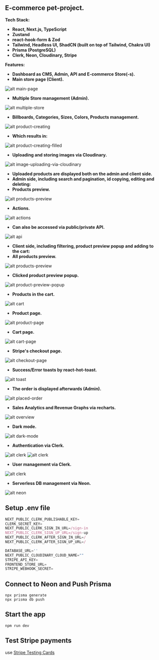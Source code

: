 ## E-commerce pet-project.
**Tech Stack:**
- **React, Next.js, TypeScript**
- **Zustand**
- **react-hook-form & Zod**
- **Tailwind, Headless UI, ShadCN (built on top of Tailwind, Chakra UI)**
- **Prisma (PostgreSQL)**
- **Clerk, Neon, Cloudinary, Stripe**

**Features:**
- **Dashboard as CMS, Admin, API and E-commerce Store(-s).**
- **Main store page (Client).**

![alt main-page](https://i.ibb.co/yy7pjx7/image.png)
- **Multiple Store management (Admin).**
  
![alt multiple-store](https://i.ibb.co/mN5hJtK/image.png)
  
- **Billboards, Categories, Sizes, Colors, Products management.**
  
![alt product-creating](https://i.ibb.co/grSdMrS/image.png)
- **Which results in:**
  
![alt product-creating-filled](https://i.ibb.co/p2CwHB8/image.png)
- **Uploading and storing images via Cloudinary.**

![alt image-uploading-via-cloudinary](https://i.ibb.co/bgf9cD7/image.png)
- **Uploaded products are displayed both on the admin and client side.**
- **Admin side, including search and pagination, id copying, editing and deleting:**
- **Products preview.**
  
![alt products-preview](https://i.ibb.co/JcFBBrG/image.png)
- **Actions.**
  
![alt actions](https://i.ibb.co/fr0Sxkn/image.png)
- **Can also be accessed via public/private API.**
  
![alt api](https://i.ibb.co/QPJs16V/image.png)
- **Client side, including filtering, product preview popup and adding to the cart:**
- **All products preview.**

![alt products-preview](https://i.ibb.co/Xy1PsYQ/image.png)
- **Clicked product preview popup.**
  
![alt product-preview-popup](https://i.ibb.co/nmdXG1v/image.png)
- **Products in the cart.**
  
![alt cart](https://i.ibb.co/Jyb7xys/image.png)
- **Product page.**

![alt product-page](https://i.ibb.co/GVB4kTW/image.png)
- **Cart page.**

![alt cart-page](https://i.ibb.co/sjSQJ92/image.png)
- **Stripe's checkout page.**

![alt checkout-page](https://i.ibb.co/6N9Wnw1/image.png)
- **Success/Error toasts by react-hot-toast.**

![alt toast](https://i.ibb.co/zS6wr8F/image.png)
- **The order is displayed afterwards (Admin).**

![alt placed-order](https://i.ibb.co/2hy62T5/image.png)
- **Sales Analytics and Revenue Graphs via recharts.**

![alt overview](https://i.ibb.co/0Y7HJ3x/overview-page.png)
- **Dark mode.**
  
![alt dark-mode](https://i.ibb.co/LY7pRWk/image.png)
- **Authentication via Clerk.**

![alt clerk](https://i.ibb.co/vxsmJFD/image.png)
![alt clerk](https://i.ibb.co/TcK9yVk/image.png)
- **User management via Clerk.**
  
![alt clerk](https://i.ibb.co/tMs0j2t/image.png)
- **Serverless DB management via Neon.**

![alt neon](https://i.ibb.co/VNQskJf/image.png)

## Setup .env file

```js
NEXT_PUBLIC_CLERK_PUBLISHABLE_KEY=
CLERK_SECRET_KEY=
NEXT_PUBLIC_CLERK_SIGN_IN_URL=/sign-in
NEXT_PUBLIC_CLERK_SIGN_UP_URL=/sign-up
NEXT_PUBLIC_CLERK_AFTER_SIGN_IN_URL=/
NEXT_PUBLIC_CLERK_AFTER_SIGN_UP_URL=/

DATABASE_URL=''
NEXT_PUBLIC_CLOUDINARY_CLOUD_NAME=""
STRIPE_API_KEY=
FRONTEND_STORE_URL=
STRIPE_WEBHOOK_SECRET=
```

## Connect to Neon and Push Prisma

```shell
npx prisma generate
npx prisma db push
```

## Start the app

```shell
npm run dev
```

## Test Stripe payments
use [Stripe Testing Cards](https://stripe.com/docs/testing)